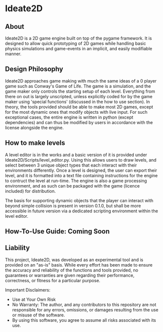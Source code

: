 # Ideate2D 
## About 
Ideate2D is a 2D game engine built on top of the pygame framework. It is designed to allow quick prototyping of 2D games while handling basic physics simulations and game-events in an implicit, and easily modifiable manner. 

## Design Philosophy 
Ideate2D approaches game making with much the same ideas of a 0 player game such as Conway's Game of Life. The game is a simulation, and the game maker only controls the starting setup of each level. Everything from there on out is largely unscripted, unless explicitly coded for by the game maker using 'special functions' (discussed in the how to use section). 
In theory, the tools provided should be able to make most 2D games, except for the most dynamic ones that modify objects with live input. For such exceptional cases, the entire engine is written in python (except dependencies) and can thus be modified by users in accordance with the license alongside the engine. 

## How to make levels 
A level editor is in the works and a basic version of it is provided under Ideate2D/Scripts/level_editor.py. Using this allows users to draw levels, and select between 3 unique object types that each interact with their environments differently. Once a level is designed, the user can export their level, and it is formatted into a text file containing instructions for the engine to contruct the level at run-time. 
The engine is also a game processing environment, and as such can be packaged with the game (licence included) for distribution. 

The basis for supporting dynamic objects that the player can interact with beyond simple collision is present in version 0.1.0, but shall be more accessible in future version via a dedicated scripting environment within the level editor. 

## How-To-Use Guide: Coming Soon 

## Liability
This project, Ideate2D, was developed as an experimental tool and is provided on an "as-is" basis. While every effort has been made to ensure the accuracy and reliability of the functions and tools provided, no guarantees or warranties are given regarding their performance, correctness, or fitness for a particular purpose.

Important Disclaimers:

- Use at Your Own Risk 
- No Warranty: The author, and any contributors to this repository are not responsible for any errors, omissions, or damages resulting from the use or misuse of the software.
- By using this software, you agree to assume all risks associated with its use.
